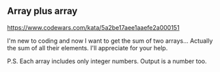 ## Array plus array

https://www.codewars.com/kata/5a2be17aee1aaefe2a000151

I'm new to coding and now I want to get the sum of two arrays... Actually the sum of all their elements. I'll appreciate for your help.

P.S. Each array includes only integer numbers. Output is a number too.
